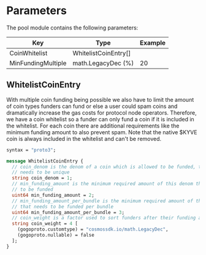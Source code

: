 <!--
order: 4
-->

# Parameters

The pool module contains the following parameters:

| Key                | Type                 | Example |
|--------------------|----------------------|---------|
| CoinWhitelist      | WhitelistCoinEntry[] |         |
| MinFundingMultiple | math.LegacyDec (%)   | 20      |

## WhitelistCoinEntry

With multiple coin funding being possible we also have to limit the amount of coin types funders can fund or
else a user could spam coins and dramatically increase the gas costs for protocol node operators. Therefore,
we have a coin whitelist so a funder can only fund a coin if it is included in the whitelist. For each coin there are
additional requirements like the minimum funding amount to also prevent spam. Note that the native $KYVE coin
is always included in the whitelist and can't be removed.

```protobuf
syntax = "proto3";

message WhitelistCoinEntry {
  // coin_denom is the denom of a coin which is allowed to be funded, this value
  // needs to be unique
  string coin_denom = 1;
  // min_funding_amount is the minimum required amount of this denom that needs
  // to be funded
  uint64 min_funding_amount = 2;
  // min_funding_amount_per_bundle is the minimum required amount of this denom
  // that needs to be funded per bundle
  uint64 min_funding_amount_per_bundle = 3;
  // coin_weight is a factor used to sort funders after their funding amounts
  string coin_weight = 4 [
    (gogoproto.customtype) = "cosmossdk.io/math.LegacyDec",
    (gogoproto.nullable) = false
  ];
}
```
